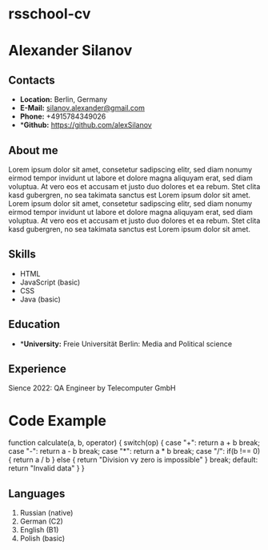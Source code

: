 # rsschool-cv

# Alexander Silanov

## Contacts

* **Location:** Berlin, Germany
* **E-Mail:** silanov.alexander@gmail.com
* **Phone:** +4915784349026
* ***Github:** https://github.com/alexSilanov

## About me

Lorem ipsum dolor sit amet, consetetur sadipscing elitr, sed diam nonumy eirmod tempor invidunt ut labore et dolore magna aliquyam erat, sed diam voluptua.
 At vero eos et accusam et justo duo dolores et ea rebum. Stet clita kasd gubergren, no sea takimata sanctus est Lorem ipsum dolor sit amet. 
 Lorem ipsum dolor sit amet, consetetur sadipscing elitr, sed diam nonumy eirmod tempor invidunt ut labore et dolore magna aliquyam erat, sed diam voluptua.
 At vero eos et accusam et justo duo dolores et ea rebum. Stet clita kasd gubergren, no sea takimata sanctus est Lorem ipsum dolor sit amet.

## Skills

* HTML
* JavaScript (basic)
* CSS
* Java (basic)

## Education

* ***University:** Freie Universität Berlin: Media and Political science

## Experience

Sience 2022: QA Engineer by Telecomputer GmbH

# Code Example

function calculate(a, b, operator) {
    switch(op) {
        case "+":
          return a + b
          break;
        case "-":
          return a - b
          break;
        case "*":
          return a * b
          break;
        case "/":
          if(b !== 0) {
            return a / b
          } else {
            return "Division vy zero is impossible"
          }
          break;
        default:
          return "Invalid data"
    }
}

## Languages

1. Russian (native)
2. German (C2)
3. English (B1)
4. Polish (basic)